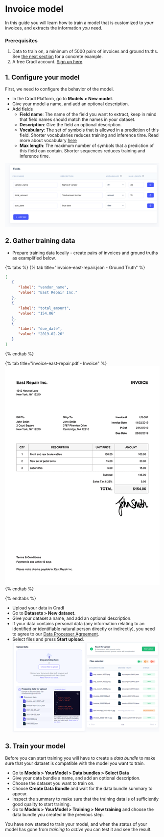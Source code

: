 # Invoice model
In this guide you will learn how to train a model that is customized to *your* invoices, and extracts the information *you* need.

### Prerequisites
1. Data to train on, a minimum of 5000 pairs of invoices and ground truths. See [the next section](#2.GatherTrainingData) for a concrete example.
2. A free Cradl account. [Sign up here](https://cradl.ai). 
 
## 1. Configure your model
First, we need to configure the behavior of the model. 
 - In the Cradl Platform, go to **Models > New model**.
 - Give your model a name, and add an optional description.
 - Add fields
   - **Field name**: The name of the field you want to extract, keep in mind that field names should match the names in your dataset.
   - **Description**: Give the field an optional description. 
   - **Vocabulary**: The set of symbols that is allowed in a prediction of this field. Shorter vocabularies reduces training and inference time. Read more about vocabulary [here](https://docs.cradl.ai/concepts/models#choosing-model-parameters)
   - **Max length**: The maximum number of symbols that a prediction of this field can contain. Shorter sequences reduces training and inference time.

![Add fields in Cradl](../.gitbook/assets/fields.png)

## 2. Gather training data
- Prepare training data locally - create pairs of invoices and ground truths as examplified below.
     
{% tabs %}
{% tab title="invoice-east-repair.json - Ground Truth" %}
```json
[  
   {    
      "label": "vendor_name",    
      "value": "East Repair Inc."
   },    
   {    
      "label": "total_amount",    
      "value": "154.06"
   },  
   {    
      "label": "due_date",    
      "value": "2019-02-26"
   }
]
```
{% endtab %}

{% tab title="invoice-east-repair.pdf - Invoice" %}
![invoice-east-repair.pdf](../.gitbook/assets/invoice-sample-01.png)
{% endtab %}

{% endtabs %}

- Upload your data in Cradl
- Go to **Datasets > New dataset**.
- Give your dataset a name, and add an optional description. 
- If your data contains personal data (any information relating to an identified or identifiable natural person directly or indirectly), you need to agree to our [Data Processer Agreement](../administration/legal.md). 
- Select files and press **Start upload**.
![invoice-east-repair.pdf](../.gitbook/assets/upload-documents-cradl.png)

## 3. Train your model
Before you can start training you will have to create a *data bundle* to make sure that your dataset is compatible with the model you want to train. 

- Go to **Models > YourModel > Data bundles > Select Data** 
- Give your data bundle a name, and add an optional description.
- Choose the dataset you want to train on.
- Choose **Create Data Bundle** and wait for the data bundle summary to appear.
- Inspect the summary to make sure that the training data is of sufficiently good quality to start training.
- Go to **Models > YourModel > Training > New training** and choose the data bundle you created in the previous step.

You have now started to train your model, and when the status of your model has gone from *training* to *active* you can test it and see the result.